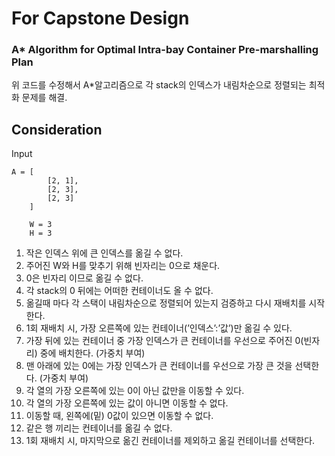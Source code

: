# For Capstone Design
### A* Algorithm for Optimal Intra-bay Container Pre-marshalling Plan
위 코드를 수정해서 A*알고리즘으로 각 stack의 인덱스가 내림차순으로 정렬되는 최적화 문제를 해결.

## **Consideration**

Input 

```
A = [
        [2, 1],
        [2, 3],
        [2, 3]
    ]   
    
    W = 3
    H = 3
```

1. 작은 인덱스 위에 큰 인덱스를 옮길 수 없다.
2. 주어진 W와 H를 맞추기 위해 빈자리는 0으로 채운다.
3. 0은 빈자리 이므로 옮길 수 없다.
4. 각 stack의 0 뒤에는 어떠한 컨테이너도 올 수 없다.
5. 옮길때 마다 각 스택이 내림차순으로 정렬되어 있는지 검증하고 다시 재배치를 시작한다.
6. 1회 재배치 시, 가장 오른쪽에 있는 컨테이너(’인덱스’:’값’)만 옮길 수 있다.
7. 가장 뒤에 있는 컨테이너 중 가장 인덱스가 큰 컨테이너를 우선으로 주어진 0(빈자리) 중에 배치한다. (가중치 부여)
8. 맨 아래에 있는 0에는 가장 인덱스가 큰 컨테이너를 우선으로 가장 큰 것을 선택한다. (가중치 부여)
9. 각 열의 가장 오른쪽에 있는 0이 아닌 값만을 이동할 수 있다.
10. 각 열의 가장 오른쪽에 있는 값이 아니면 이동할 수 없다.
11. 이동할 때, 왼쪽에(밑) 0값이 있으면 이동할 수 없다.
12. 같은 행 끼리는 컨테이너를 옮길 수 없다.
13. 1회 재배치 시, 마지막으로 옮긴 컨테이너를 제외하고 옮길 컨테이너를 선택한다.
